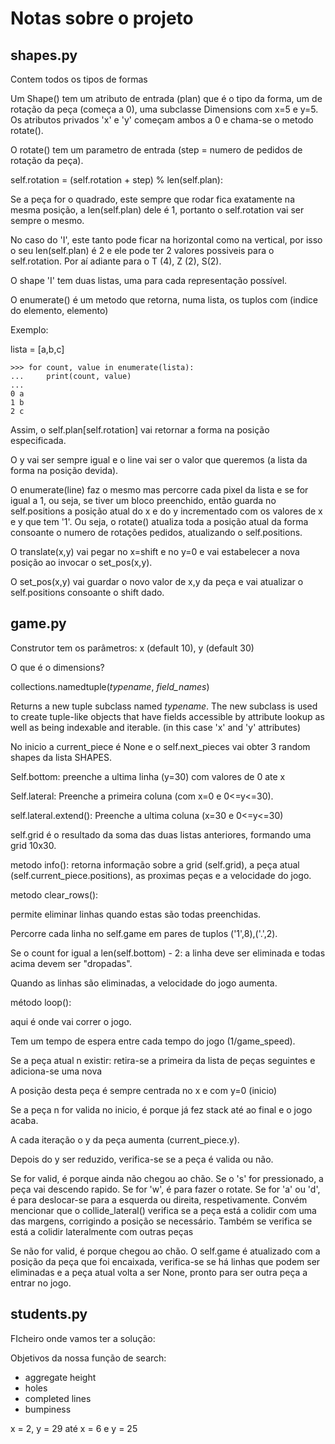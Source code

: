 # Notas sobre o projeto



## shapes.py

Contem todos os tipos de formas

Um Shape() tem um atributo de entrada (plan) que é o tipo da forma, um de rotação da peça (começa a 0), uma subclasse Dimensions com x=5 e y=5. Os atributos privados 'x' e 'y' começam ambos a 0 e chama-se o metodo rotate().

O rotate() tem um parametro de entrada (step = numero de pedidos de rotação da peça).

self.rotation = (self.rotation + step) % len(self.plan):

Se a peça for o quadrado, este sempre que rodar fica exatamente na mesma posição, a len(self.plan) dele é 1, portanto o self.rotation vai ser sempre o mesmo.

No caso do 'I', este tanto pode ficar na horizontal como na vertical, por isso o seu len(self.plan) é 2 e ele pode ter 2 valores possiveis para o self.rotation. Por aí adiante para o T (4), Z (2), S(2).

O shape 'I' tem duas listas, uma para cada representação possível.

O enumerate() é um metodo que retorna, numa lista, os tuplos com (indice do elemento, elemento)

Exemplo:

lista = [a,b,c]

```
>>> for count, value in enumerate(lista):
...     print(count, value)
...
0 a
1 b
2 c
```

Assim, o self.plan[self.rotation] vai retornar a forma na posição especificada. 

O y vai ser sempre igual e o line vai ser o valor que queremos (a lista da forma na posição devida).

O enumerate(line) faz o mesmo mas percorre cada pixel da lista e se for igual a 1, ou seja, se tiver um bloco preenchido, então guarda no self.positions a posição atual do x e do y incrementado com os valores de x e y que tem '1'. Ou seja, o rotate() atualiza toda a posição atual da forma consoante o numero de rotações pedidos, atualizando o self.positions.

O translate(x,y) vai pegar no x=shift e no y=0 e vai estabelecer a nova posição ao invocar o set_pos(x,y).

O set_pos(x,y) vai guardar o novo valor de x,y da peça e vai atualizar o self.positions consoante o shift dado.



## game.py

Construtor tem os parâmetros: x (default 10), y (default 30)

O que é o dimensions?

collections.namedtuple(*typename*, *field_names*)

Returns a new tuple subclass named *typename*. The new subclass is used to create tuple-like objects that have fields accessible by attribute lookup as well as being indexable and iterable. (in this case 'x' and 'y' attributes)

No inicio a current_piece é None e o self.next_pieces vai obter 3 random shapes da lista SHAPES.

Self.bottom: preenche a ultima linha (y=30) com valores de 0 ate x

Self.lateral: Preenche a primeira coluna (com x=0 e 0<=y<=30).

self.lateral.extend(): Preenche a ultima coluna (x=30 e 0<=y<=30)

self.grid é o resultado da soma das duas listas anteriores, formando uma grid 10x30.



metodo info(): retorna informação sobre a grid (self.grid), a peça atual (self.current_piece.positions), as proximas peças e a velocidade do jogo.



metodo clear_rows():

permite eliminar linhas quando estas são todas preenchidas.

Percorre cada linha no self.game em pares de tuplos ('1',8),('.',2).

Se o count for igual a len(self.bottom) - 2: a linha deve ser eliminada e todas acima devem ser "dropadas".

Quando as linhas são eliminadas, a velocidade do jogo aumenta.



método loop():

aqui é onde vai correr o jogo.

Tem um tempo de espera entre cada tempo do jogo (1/game_speed).

Se a peça atual n existir: retira-se a primeira da lista de peças seguintes e adiciona-se uma nova

A posição desta peça é sempre centrada no x e com y=0 (inicio)

Se a peça n for valida no inicio, é porque já fez stack até ao final e o jogo acaba.

A cada iteração o y da peça aumenta (current_piece.y).

Depois do y ser reduzido, verifica-se se a peça é valida ou não.

Se for valid, é porque ainda não chegou ao chão. Se o 's' for pressionado, a peça vai descendo rapido. Se for 'w', é para fazer o rotate. Se for 'a' ou 'd', é para deslocar-se para a esquerda ou direita, respetivamente. Convém mencionar que o collide_lateral() verifica se a peça está a colidir com uma das margens, corrigindo a posição se necessário. Também se verifica se está a colidir lateralmente com outras peças

 Se não for valid, é porque chegou ao chão. O self.game é atualizado com a posição da peça que foi encaixada, verifica-se se há linhas que podem ser eliminadas e a peça atual volta a ser None, pronto para ser outra peça a entrar no jogo.



## students.py



FIcheiro onde vamos ter a solução:

Objetivos da nossa função de search:

- aggregate height
- holes
- completed lines
- bumpiness


x = 2, y = 29 até x = 6 e y = 25